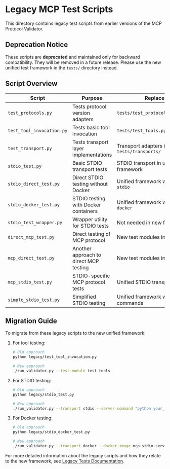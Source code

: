 # Legacy MCP Test Scripts

This directory contains legacy test scripts from earlier versions of the MCP Protocol Validator.

## Deprecation Notice

These scripts are **deprecated** and maintained only for backward compatibility. They will be removed in a future release. Please use the new unified test framework in the `tests/` directory instead.

## Script Overview

| Script | Purpose | Replacement |
|--------|---------|-------------|
| `test_protocols.py` | Tests protocol version adapters | `tests/test_protocol_negotiation.py` |
| `test_tool_invocation.py` | Tests basic tool invocation | `tests/test_tools.py` |
| `test_transport.py` | Tests transport layer implementations | Transport adapters in `tests/transports/` |
| `stdio_test.py` | Basic STDIO transport tests | STDIO transport in unified framework |
| `stdio_direct_test.py` | Direct STDIO testing without Docker | Unified framework with `--transport stdio` |
| `stdio_docker_test.py` | STDIO testing with Docker containers | Unified framework with `--transport docker` |
| `stdio_test_wrapper.py` | Wrapper utility for STDIO tests | Not needed in new framework |
| `direct_mcp_test.py` | Direct testing of MCP protocol | New test modules in `tests/` |
| `mcp_direct_test.py` | Another approach to direct MCP testing | New test modules in `tests/` |
| `mcp_stdio_test.py` | STDIO-specific MCP protocol tests | Unified STDIO transport support |
| `simple_stdio_test.py` | Simplified STDIO testing | Unified framework with simplified commands |

## Migration Guide

To migrate from these legacy scripts to the new unified framework:

1. For tool testing:
   ```bash
   # Old approach
   python legacy/test_tool_invocation.py
   
   # New approach
   ./run_validator.py --test-module test_tools
   ```

2. For STDIO testing:
   ```bash
   # Old approach
   python legacy/stdio_test.py
   
   # New approach
   ./run_validator.py --transport stdio --server-command "python your_server.py"
   ```

3. For Docker testing:
   ```bash
   # Old approach
   python legacy/stdio_docker_test.py
   
   # New approach
   ./run_validator.py --transport docker --docker-image mcp-stdio-server
   ```

For more detailed information about the legacy scripts and how they relate to the new framework, see [Legacy Tests Documentation](../docs/legacy_tests.md). 